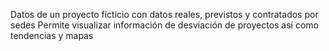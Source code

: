 Datos de un proyecto ficticio con datos reales, previstos y contratados por sedes
Permite visualizar información de desviación de proyectos así como tendencias y mapas
